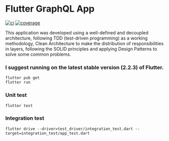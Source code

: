 # Flutter GraphQL App

[![ci][ci_badge]][ci_link]
[![coverage][coverage_badge]][ci_link]

This application was developed using a well-defined and decoupled architecture, following TDD (test-driven programming) as a working methodology, Clean Architecture to make the distribution of responsibilities in layers, following the SOLID principles and applying Design Patterns to solve some common problems.

### I suggest running on the latest stable version (2.2.3) of Flutter.  

```
flutter pub get
flutter run
```
### Unit test

```
flutter test
```

### Integration test

```
flutter drive --driver=test_driver/integration_test.dart --target=integration_test/app_test.dart
```


[ci_badge]: https://github.com/murilosandiego/flutter-graphql-app/workflows/graphql_app/badge.svg
[ci_link]: https://github.com/murilosandiego/flutter-graphql-app/actions
[coverage_badge]: https://raw.githubusercontent.com/murilosandiego/flutter-graphql-app/main/coverage_badge.svg